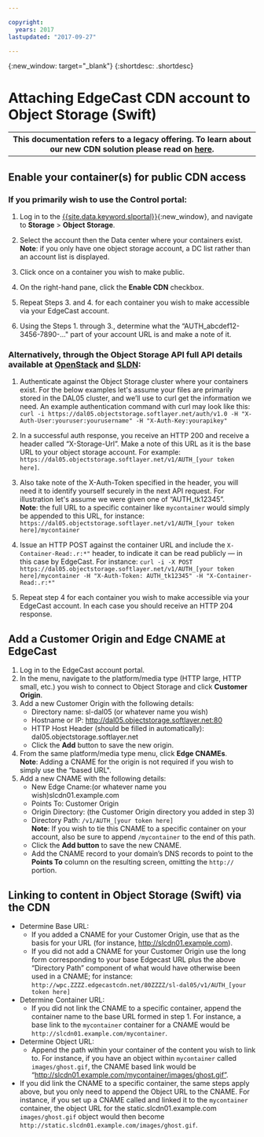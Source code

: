 ```yaml
---

copyright:
  years: 2017
lastupdated: "2017-09-27"

---
```

{:new_window: target="_blank"}
{:shortdesc: .shortdesc}

# Attaching EdgeCast CDN account to Object Storage (Swift)

<table class="wrapped">
        <colgroup>
          <col/>
        </colgroup>
        <tbody>
          <tr>
            <th>This documentation refers to a legacy offering. To learn about our new CDN solution please read on <a href="https://console.bluemix.net/docs/infrastructure/CDN/about.html#about-cdn">here</a>.</th>
          </tr>
        </tbody>
</table>

## Enable your container(s) for public CDN access

### If you primarily wish to use the Control portal:

 1. Log in to the [{{site.data.keyword.slportal}}](https://control.softlayer.com/){:new_window}, and navigate to **Storage** > **Object Storage**.
 
 2. Select the account then the Data center where your containers exist.
       **Note**: if you only have one object storage account, a DC list rather than an account list is displayed.
 
 3. Click once on a container you wish to make public.
 
 4. On the right-hand pane, click the **Enable CDN** checkbox.
 
 5. Repeat Steps 3. and 4. for each container you wish to make accessible via your EdgeCast account.
 
 6. Using the Steps 1. through 3., determine what the “AUTH_abcdef12-3456-7890-..." part of your account URL is and make a note of it.

### Alternatively, through the Object Storage API full API details available at [OpenStack](http://docs.openstack.org/api/openstack-object-storage/1.0/content/) and [SLDN](http://sldn.softlayer.com/reference/objectstorageapi):

 
  1. Authenticate against the Object Storage cluster where your containers exist. For the below examples let's assume your files are primarily stored in the DAL05 cluster, and we’ll use to curl get the information we need.
 An example authentication command with curl may look like this: <br/>
    ``curl -i https://dal05.objectstorage.softlayer.net/auth/v1.0 -H "X-Auth-User:youruser:yourusername" -H "X-Auth-Key:yourapikey"``
 
  2. In a successful auth response, you receive an HTTP 200 and receive a header called “X-Storage-Url”. Make a note of this URL as it is the base URL to your object storage account. For example: ``https://dal05.objectstorage.softlayer.net/v1/AUTH_[your token here]``.
 
  3. Also take note of the X-Auth-Token specified in the header, you will need it to identify yourself securely in the next API request. For illustration let's assume we were given one of “AUTH_tk12345”. <br/>
    **Note**: the full URL to a specific container like ``mycontainer`` would simply be appended to this URL, for instance: ``https://dal05.objectstorage.softlayer.net/v1/AUTH_[your token here]/mycontainer``
 
  4. Issue an HTTP POST against the container URL and include the ``X-Container-Read:.r:*"`` header, to indicate it can be read publicly — in this case by EdgeCast. For instance: ``curl -i -X POST https://dal05.objectstorage.softlayer.net/v1/AUTH_[your token here]/mycontainer -H "X-Auth-Token: AUTH_tk12345" -H "X-Container-Read:.r:*"``
 
  5. Repeat step 4 for each container you wish to make accessible via your EdgeCast account. In each case you should receive an HTTP 204 response.
    
## Add a Customer Origin and Edge CNAME at EdgeCast

1. Log in to the EdgeCast account portal.
2. In the menu, navigate to the platform/media type (HTTP large, HTTP small, etc.) you wish to connect to Object Storage and click **Customer Origin**.
3. Add a new Customer Origin with the following details:
    - Directory name: sl-dal05 (or whatever name you wish) 
    - Hostname or IP: http://dal05.objectstorage.softlayer.net:80
    - HTTP Host Header (should be filled in automatically): dal05.objectstorage.softlayer.net
    - Click the **Add** button to save the new origin.
4. From the same platform/media type menu, click **Edge CNAMEs**.<br/>
   **Note**: Adding a CNAME for the origin is not required if you wish to simply use the “based URL".
5. Add a new CNAME with the following details:
    - New Edge Cname:(or whatever name you wish)slcdn01.example.com
    - Points To: Customer Origin
    - Origin Directory: (the Customer Origin directory you added in step 3)
    - Directory Path: ``/v1/AUTH_[your token here]``<br/>
    **Note**: If you wish to tie this CNAME to a specific container on your account, also be sure to append ``/mycontainer`` to the end of this path.
    - Click the **Add button** to save the new CNAME.
    - Add the CNAME record to your domain’s DNS records to point to the **Points To** column on the resulting screen, omitting the ``http://`` portion.
    
    
## Linking to content in Object Storage (Swift) via the CDN

- Determine Base URL:
   - If you added a CNAME for your Customer Origin, use that as the basis for your URL (for instance, http://slcdn01.example.com).
   - If you did not add a CNAME for your Customer Origin use the long form corresponding to your base Edgecast URL plus the above “Directory Path” component of what would have otherwise been used in a CNAME; for instance: ``http://wpc.ZZZZ.edgecastcdn.net/80ZZZZ/sl-dal05/v1/AUTH_[your token here]``
- Determine Container URL:
   - If you did not link the CNAME to a specific container, append the container name to the base URL formed in step 1. For instance, a base link to the ``mycontainer`` container for a CNAME would be ``http://slcdn01.example.com/mycontainer``.
- Determine Object URL:
   - Append the path within your container of the content you wish to link to. For instance, if you have an object within ``mycontainer`` called ``images/ghost.gif``, the CNAME based link would be “http://slcdn01.example.com/mycontainer/images/ghost.gif”.
- If you did link the CNAME to a specific container, the same steps apply above, but you only need to append the Object URL to the CNAME. For instance, if you set up a CNAME called and linked it to the ``mycontainer`` container, the object URL for the static.slcdn01.example.com ``images/ghost.gif`` object would then become ``http://static.slcdn01.example.com/images/ghost.gif``.
